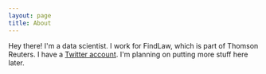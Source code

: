 ```yaml
---
layout: page
title: About
---
```



  Hey there! I'm a data scientist. I work for FindLaw, which is part of Thomson Reuters. I have a [Twitter account](https://twitter.com/_dan_irons).  I'm planning on putting more stuff here later.
